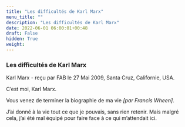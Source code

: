 ```yaml
---
title: "Les difficultés de Karl Marx"
menu_title: ""
description: "Les difficultés de Karl Marx"
date: 2022-06-01 06:00:01+00:48
draft: False
hidden: True
weight:
---
```

### Les difficultés de Karl Marx

Karl Marx - reçu par FAB le 27 Mai 2009, Santa Cruz, Californie, USA.

C’est moi, Karl Marx.

Vous venez de terminer la biographie de ma vie *[par Francis Wheen]*.

J’ai donné à la vie tout ce que je pouvais, sans rien retenir. Mais malgré cela, j’ai été mal équipé pour faire face à ce qui m’attendait ici.